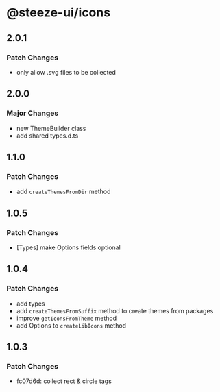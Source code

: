 # @steeze-ui/icons

## 2.0.1

### Patch Changes

- only allow .svg files to be collected

## 2.0.0

### Major Changes

- new ThemeBuilder class
- add shared types.d.ts

## 1.1.0

### Patch Changes

- add `createThemesFromDir` method

## 1.0.5

### Patch Changes

- [Types] make Options fields optional

## 1.0.4

### Patch Changes

- add types
- add `createThemesFromSuffix` method to create themes from packages
- improve `getIconsFromTheme` method
- add Options to `createLibIcons` method

## 1.0.3

### Patch Changes

- fc07d6d: collect rect & circle tags
